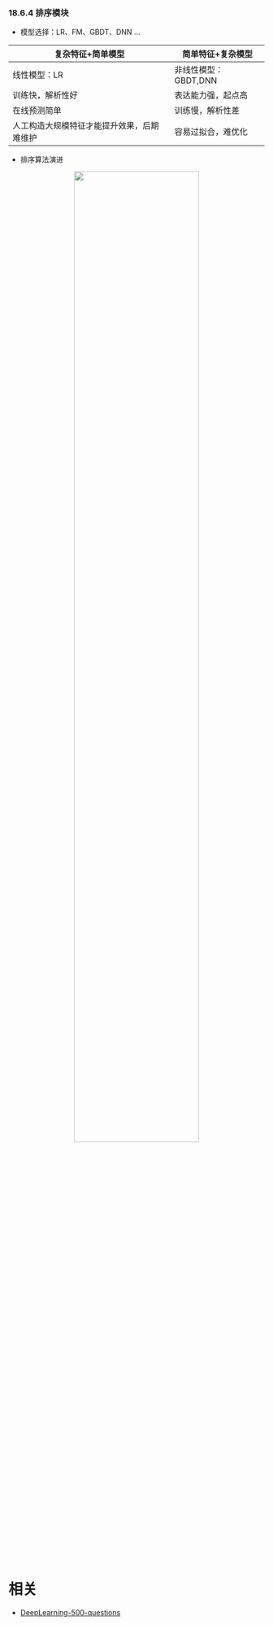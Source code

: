 


### 18.6.4 排序模块

- 模型选择：LR、FM、GBDT、DNN ...

| 复杂特征+简单模型                          | 简单特征+复杂模型    |
| ------------------------------------------ | -------------------- |
| 线性模型：LR                               | 非线性模型：GBDT,DNN |
| 训练快，解析性好                           | 表达能力强，起点高   |
| 在线预测简单                               | 训练慢，解析性差     |
| 人工构造大规模特征才能提升效果，后期难维护 | 容易过拟合，难优化   |

- 排序算法演进

<p align="center">
    <img width="70%" height="70%" src="http://images.iterate.site/blog/image/20190722/9Dc34csdsWKd.jpg?imageslim">
</p>





# 相关

- [DeepLearning-500-questions](https://github.com/scutan90/DeepLearning-500-questions)
